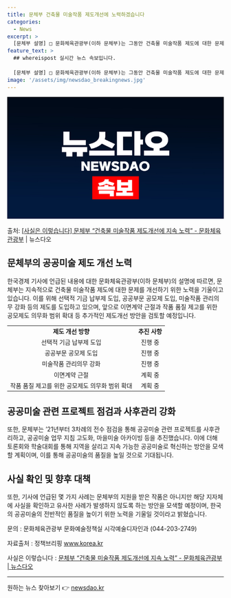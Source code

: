 ```yaml
---
title: 문체부 건축물 미술작품 제도개선에 노력하겠습니다
categories:
  - News
excerpt: >
  [문체부 설명] □ 문화체육관광부(이하 문체부)는 그동안 건축물 미술작품 제도에 대한 문제를 인식하고 이를 …
feature_text: >
  ## whereispost 실시간 뉴스 속보입니다.

  [문체부 설명] □ 문화체육관광부(이하 문체부)는 그동안 건축물 미술작품 제도에 대한 문제를 인식하고 이를 …
image: '/assets/img/newsdao_breakingnews.jpg'
---
```


![뉴스다오 속보](/assets/img/newsdao_breakingnews.jpg)

<p>출처: <a href="https://newsdao.kr/3614" rel="dofollow">[사실은 이렇습니다] 문체부 “건축물 미술작품 제도개선에 지속 노력” - 문화체육관광부</a> | 뉴스다오</p>

<h2 data-ke-size="size26">문체부의 공공미술 제도 개선 노력</h2>
<p data-ke-size="size16">한국경제 기사에 언급된 내용에 대한 문화체육관광부(이하 문체부)의 설명에 따르면, 문체부는 지속적으로 건축물 미술작품 제도에 대한 문제를 개선하기 위한 노력을 기울이고 있습니다. 이를 위해 선택적 기금 납부제 도입, 공공부문 공모제 도입, 미술작품 관리의무 강화 등의 제도를 도입하고 있으며, 앞으로 이면계약 근절과 작품 품질 제고를 위한 공모제도 의무화 범위 확대 등 추가적인 제도개선 방안을 검토할 예정입니다.</p>

<table>
  <tr>
    <td style="text-align: center; height: 17px;"><b>제도 개선 방향</b></td>
    <td style="text-align: center; height: 17px;"><b>추진 사항</b></td>
  </tr>
  <tr>
    <td style="text-align: center; height: 17px;">선택적 기금 납부제 도입</td>
    <td style="text-align: center; height: 17px;">진행 중</td>
  </tr>
  <tr>
    <td style="text-align: center; height: 17px;">공공부문 공모제 도입</td>
    <td style="text-align: center; height: 17px;">진행 중</td>
  </tr>
  <tr>
    <td style="text-align: center; height: 17px;">미술작품 관리의무 강화</td>
    <td style="text-align: center; height: 17px;">진행 중</td>
  </tr>
  <tr>
    <td style="text-align: center; height: 17px;">이면계약 근절</td>
    <td style="text-align: center; height: 17px;">계획 중</td>
  </tr>
  <tr>
    <td style="text-align: center; height: 17px;">작품 품질 제고를 위한 공모제도 의무화 범위 확대</td>
    <td style="text-align: center; height: 17px;">계획 중</td>
  </tr>
</table>

<h2 data-ke-size="size26">공공미술 관련 프로젝트 점검과 사후관리 강화</h2>
<p data-ke-size="size16">또한, 문체부는 ’21년부터 3차례의 전수 점검을 통해 공공미술 관련 프로젝트를 사후관리하고, 공공미술 업무 지침 고도화, 마을미술 아카이빙 등을 추진했습니다. 이에 더해 토론회와 학술대회를 통해 지역을 살리고 지속 가능한 공공미술로 혁신하는 방안을 모색할 계획이며, 이를 통해 공공미술의 품질을 높일 것으로 기대됩니다.</p>

<h2 data-ke-size="size26">사실 확인 및 향후 대책</h2>
<p data-ke-size="size16">또한, 기사에 언급된 몇 가지 사례는 문체부의 지원을 받은 작품은 아니지만 해당 지자체에 사실을 확인하고 유사한 사례가 발생하지 않도록 하는 방안을 모색할 예정이며, 한국의 공공미술의 전반적인 품질을 높이기 위한 노력을 기울일 것이라고 밝혔습니다.</p>

<p data-ke-size="size16">문의 : 문화체육관광부 문화예술정책실 시각예술디자인과 (044-203-2749)</p>

<p data-ke-size="size16">자료출처 : 정책브리핑 <a href="https://www.korea.kr/">www.korea.kr</a></p>
<p data-ke-size="size16">사실은 이렇습니다 : <a href="https://newsdao.kr/3614">문체부 “건축물 미술작품 제도개선에 지속 노력” - 문화체육관광부 | 뉴스다오</a></p>
<hr> 

원하는 뉴스 찾아보기 👉 <a href="https://newsdao.kr" rel="dofollow">newsdao.kr</a>


